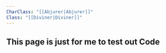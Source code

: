 ```yaml
---
CharClass: "[[Abjurer|Abjurer]]"
Class: "[[Diviner|Diviner]]"
---
```

## This page is just for me to test out Code
